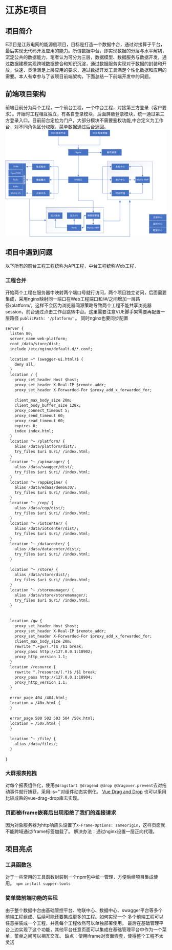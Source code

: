 # 江苏E项目

## 项目简介
E项目是江苏电网的能源侧项目，目标是打造一个数据中台，通过对接算子平台，最后实现无代码开发应用的能力。所谓数据中台，即实现数据的分层与水平解耦，沉淀公共的数据能力，笔者认为可分为三层，数据模型、数据服务与数据开发，通过数据建模实现跨域数据整合和知识沉淀，通过数据服务实现对于数据的封装和开放，快速、灵活满足上层应用的要求，通过数据开发工具满足个性化数据和应用的需要。本人有幸参与了该项目前端架构，下面总结一下前端开发中的问题。
## 前端项目架构
前端目前分为两个工程，一个前台工程，一个中台工程，对接第三方登录（客户要求）。开始时工程相互独立，有各自登录模块，后面屏蔽登录模块，统一通过第三方登录入口。目前前台定位为门户，大部分模块不需要鉴权功能,中台定义为工作台，对不同角色区分权限，菜单数据通过后台返回。<br>
![E项目架构](./img/E-Program.png?raw=true)

## 项目中遇到问题
以下所有的前台工程工程统称为API工程，中台工程统称Web工程，
### 工程合并
开始两个工程在服务器中映射两个端口号就行访问，两个项目独立访问，后面需要集成，采用nginx映射同一端口在Web工程端口和/#/之间增加一层路径/platform/，这样不会因为浏览器同源策略导致两个工程不能共享浏览器session，前台通过点击工作台跳转中台。这里需要注意VUE脚手架需要再配置一层路径 `publicPath: '/platform/'`。
同时nginx也要同步配置
```
server {
  listen 80;
  server_name web-platform;
  root /data/store/dist;
  include /etc/nginx/default.d/*.conf;

  location ~* (swagger-ui.html)$ {
    deny all;
  }
  location / {
    proxy_set_header Host $host;
    proxy_set_header X-Real-IP $remote_addr;
    proxy_set_header X-Forwarded-For $proxy_add_x_forwarded_for;

    client_max_body_size 20m;
    client_body_buffer_size 128k;
    proxy_connect_timeout 5;
    proxy_send_timeout 60;
    proxy_read_timeout 60;
    expires 0;
    index index.html;
  }
  location ^~ /platform/ {
    alias /data/platform/dist/;
    try_files $uri $uri/ /index.html;
  }
  location ^~ /apimanager/ {
    alias /data/swagger/dist/;
    try_files $uri $uri/ /index.html;
  }
  location ^~ /appEngine/ {
    alias /data/edaas/demo630/;
    try_files $uri $uri/ /index.html;
  }
  location ^~ /cop/ {
    alias /data/cop/dist/;
    try_files $uri $uri/ /index.html;
  }
  location ^~ /iotcenter/ {
    alias /data/iotcenter/dist/;
    try_files $uri $uri/ /index.html;
  }
  location ^~ /datacenter/ {
    alias /data/datacenter/dist/;
    try_files $uri $uri/ /index.html;
  }

  location ^~ /store/ {
    alias /data/store/dist/;
    try_files $uri $uri/ /index.html;
  }
  location ^~ /storemanager/ {
    alias /data/store/storemanager/;
    try_files $uri $uri/ /index.html;
  }


  location /gw {
    proxy_set_header Host $host;
    proxy_set_header X-Real-IP $remote_addr;
    proxy_set_header X-Forwarded-For $proxy_add_x_forwarded_for;
    client_max_body_size 20m;
    rewrite ^.+gw/(.*)$ /$1 break;
    proxy_pass http://127.0.0.1:18902;
    proxy_http_version 1.1;
  }
  location /resource {
    rewrite ^.?resource/(.*)$ /$1 break;
    proxy_pass http://127.0.0.1:18904;
    proxy_http_version 1.1;
  }

  error_page 404 /404.html;
  location = /40x.html {
  }

  error_page 500 502 503 504 /50x.html;
  location = /50x.html {
  }

  location ^~ /file/ {
    alias /data/files/;
  }

}
```
### 大屏报表拖拽
对每个报表组件化，使用`@dragstart @dragend @drop @dragover.prevent`去对拖动事件就行捕获，采用:is=''对组件动态实例化。
[Vue Drag and Drop](https://www.jianshu.com/p/4d997bd855d3)
也可以采用比较成熟的vue-drag-drop库去实现。

### 页面被iframe嵌套后出现拒绝了我们的连接请求
因为对象服务器为http响应头设置了`X-Frame-Options: sameorigin`，这样页面就不能跨域通过iframe标签加载了。
解决办法：通过nginx设置一层正向代理。

## 项目亮点
### 工具函数包
对于一些常用的工具函数封装到一个npm包中统一管理，方便后续项目集成使用。 `npm install supper-tools`

### 简单微前端功能的实现
由于整个数据中台由基础管控平台、物联中心、数据中心、swagger平台等多个前端工程组成、后续可能还要集成更多的工程。如何实现一个 多个前端工程可以任意拼装成一个工程，并且每个工程依然可以单独部署使用。
最后在基础管理平台上边实现了这个功能，其他平台任意页面可以集成在基础管理平台中作为一个菜单，菜单之间可以相互交互。
缺点：使用iframe对页面嵌套，使得整个工程不太灵活

